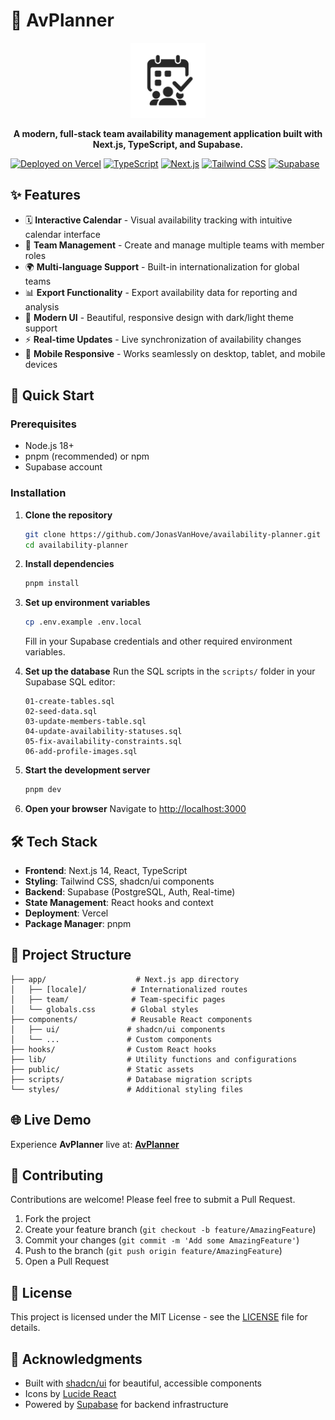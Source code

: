# 📅 AvPlanner

<div align="center">
  <img src="public/web-app-manifest-512x512.png" alt="AvPlanner Logo" width="120" height="120" />
  
  <p><strong>A modern, full-stack team availability management application built with Next.js, TypeScript, and Supabase.</strong></p>
</div>

[![Deployed on Vercel](https://img.shields.io/badge/Deployed%20on-Vercel-black?style=for-the-badge&logo=vercel)](https://vercel.com/jonasvh39-gmailcoms-projects/v0-full-stack-availability-planner)
[![TypeScript](https://img.shields.io/badge/TypeScript-007ACC?style=for-the-badge&logo=typescript&logoColor=white)](https://www.typescriptlang.org/)
[![Next.js](https://img.shields.io/badge/Next.js-000000?style=for-the-badge&logo=nextdotjs&logoColor=white)](https://nextjs.org/)
[![Tailwind CSS](https://img.shields.io/badge/Tailwind_CSS-38B2AC?style=for-the-badge&logo=tailwind-css&logoColor=white)](https://tailwindcss.com/)
[![Supabase](https://img.shields.io/badge/Supabase-3ECF8E?style=for-the-badge&logo=supabase&logoColor=white)](https://supabase.com/)

## ✨ Features

- 🗓️ **Interactive Calendar** - Visual availability tracking with intuitive calendar interface
- 👥 **Team Management** - Create and manage multiple teams with member roles
- 🌍 **Multi-language Support** - Built-in internationalization for global teams
- 📊 **Export Functionality** - Export availability data for reporting and analysis
- 🎨 **Modern UI** - Beautiful, responsive design with dark/light theme support
- ⚡ **Real-time Updates** - Live synchronization of availability changes
- 📱 **Mobile Responsive** - Works seamlessly on desktop, tablet, and mobile devices

## 🚀 Quick Start

### Prerequisites

- Node.js 18+ 
- pnpm (recommended) or npm
- Supabase account

### Installation

1. **Clone the repository**
   ```bash
   git clone https://github.com/JonasVanHove/availability-planner.git
   cd availability-planner
   ```

2. **Install dependencies**
   ```bash
   pnpm install
   ```

3. **Set up environment variables**
   ```bash
   cp .env.example .env.local
   ```
   Fill in your Supabase credentials and other required environment variables.

4. **Set up the database**
   Run the SQL scripts in the `scripts/` folder in your Supabase SQL editor:
   ```
   01-create-tables.sql
   02-seed-data.sql
   03-update-members-table.sql
   04-update-availability-statuses.sql
   05-fix-availability-constraints.sql
   06-add-profile-images.sql
   ```

5. **Start the development server**
   ```bash
   pnpm dev
   ```

6. **Open your browser**
   Navigate to [http://localhost:3000](http://localhost:3000)

## 🛠️ Tech Stack

- **Frontend**: Next.js 14, React, TypeScript
- **Styling**: Tailwind CSS, shadcn/ui components  
- **Backend**: Supabase (PostgreSQL, Auth, Real-time)
- **State Management**: React hooks and context
- **Deployment**: Vercel
- **Package Manager**: pnpm

## 📁 Project Structure

```
├── app/                    # Next.js app directory
│   ├── [locale]/          # Internationalized routes
│   ├── team/              # Team-specific pages
│   └── globals.css        # Global styles
├── components/            # Reusable React components
│   ├── ui/               # shadcn/ui components
│   └── ...               # Custom components
├── hooks/                # Custom React hooks
├── lib/                  # Utility functions and configurations
├── public/               # Static assets
├── scripts/              # Database migration scripts
└── styles/               # Additional styling files
```

## 🌐 Live Demo

Experience **AvPlanner** live at: **[AvPlanner](https://vercel.com/jonasvh39-gmailcoms-projects/v0-full-stack-availability-planner)**

## 🤝 Contributing

Contributions are welcome! Please feel free to submit a Pull Request.

1. Fork the project
2. Create your feature branch (`git checkout -b feature/AmazingFeature`)
3. Commit your changes (`git commit -m 'Add some AmazingFeature'`)
4. Push to the branch (`git push origin feature/AmazingFeature`)
5. Open a Pull Request

## 📄 License

This project is licensed under the MIT License - see the [LICENSE](LICENSE) file for details.

## 🙏 Acknowledgments

- Built with [shadcn/ui](https://ui.shadcn.com/) for beautiful, accessible components
- Icons by [Lucide React](https://lucide.dev/)
- Powered by [Supabase](https://supabase.com/) for backend infrastructure
